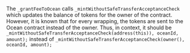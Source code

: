 The `_grantFeeToOcean` calls `_mintWithoutSafeTransferAcceptanceCheck` which updates the balance of tokens for the owner of the contract. However, it is known that for every wrapping, the tokens are sent to the Ocean contract instead of the owner. Thus, in context,  it should be `_mintWithoutSafeTransferAcceptanceCheck(address(this)), oceanId, amount);` instead of `_mintWithoutSafeTransferAcceptanceCheck(owner(), oceanId, amount); `